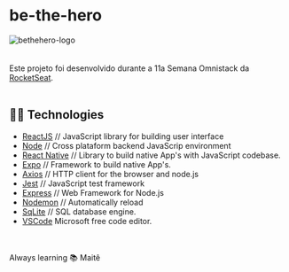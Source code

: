 # be-the-hero
![bethehero-logo](https://user-images.githubusercontent.com/42325663/82691800-e5736980-9c34-11ea-9520-9331c72489d9.png)
<br><br><br>Este projeto foi desenvolvido durante a 11a Semana Omnistack da <a href="https://rocketseat.com.br"> RocketSeat</a>. 
<br><br>

## :woman_technologist: Technologies

<ul>
<li><a href="https://reactjs.org">ReactJS</a> // JavaScript library for building user interface<br>
<li><a href="https://nodejs.dev">Node</a> // Cross plataform backend JavaScrip environment<br>
<li><a href="https://reactnative.dev/showcase">React Native</a>  // Library to build native App's with JavaScript codebase.<br>
<li><a href="https://expo.io">Expo</a>  // Framework to build native App's.<br>
<li><a href="https://www.npmjs.com/package/axios">Axios</a>     // HTTP client for the browser and node.js<br>
<li><a href="https://jestjs.io">Jest</a>     // JavaScript test framework<br>
<li><a href="https://expressjs.com">Express</a>     // Web Framework for Node.js<br>
<li><a href="https://nodemon.io">Nodemon</a>    // Automatically reload<br>
<li><a href="https://www.sqlite.org/index.html">SqLite</a>   // SQL database engine.<br>
<li><a href="https://code.visualstudio.com">VSCode</a>    Microsoft free code editor.<br>
</ul>

<br><br>
Always learning :books: Maitê
